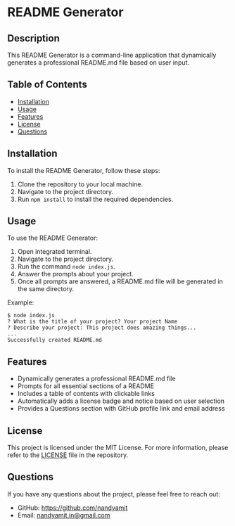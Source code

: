 # README Generator

## Description

This README Generator is a command-line application that dynamically generates a professional README.md file based on user input. 

## Table of Contents

- [Installation](#installation)
- [Usage](#usage)
- [Features](#features)
- [License](#license)
- [Questions](#questions)

## Installation

To install the README Generator, follow these steps:

1. Clone the repository to your local machine.
2. Navigate to the project directory.
3. Run `npm install` to install the required dependencies.

## Usage

To use the README Generator:

1. Open integrated terminal.
2. Navigate to the project directory.
3. Run the command `node index.js`.
4. Answer the prompts about your project.
5. Once all prompts are answered, a README.md file will be generated in the same directory.

Example:
```
$ node index.js
? What is the title of your project? Your project Name
? Describe your project: This project does amazing things...
...
Successfully created README.md
```

## Features

- Dynamically generates a professional README.md file
- Prompts for all essential sections of a README
- Includes a table of contents with clickable links
- Automatically adds a license badge and notice based on user selection
- Provides a Questions section with GitHub profile link and email address

## License

This project is licensed under the MIT License. For more information, please refer to the [LICENSE](LICENSE) file in the repository.

## Questions

If you have any questions about the project, please feel free to reach out:

- GitHub: https://github.com/nandyamit
- Email: nandyamit.in@gmail.com
